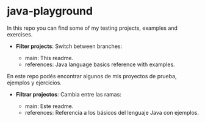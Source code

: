 # java-playground

In this repo you can find some of my testing projects, examples and exercises.

- **Filter projects**: Switch between branches:

  - main: This readme.
  - references: Java language basics reference with examples.

En este repo podés encontrar algunos de mis proyectos de prueba, ejemplos y ejercicios.

- **Filtrar projectos**: Cambia entre las ramas:

  - main: Este readme.
  - references: Referencia a los básicos del lenguaje Java con ejemplos.

